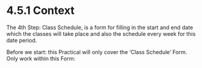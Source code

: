 # 4.5.1 Context

The 4th Step: Class Schedule, is a form for filling in the start and end date which the classes will take place and also the schedule every week for this date period.

Before we start: this Practical will only cover the ‘Class Schedule’ Form. Only work within this Form:

